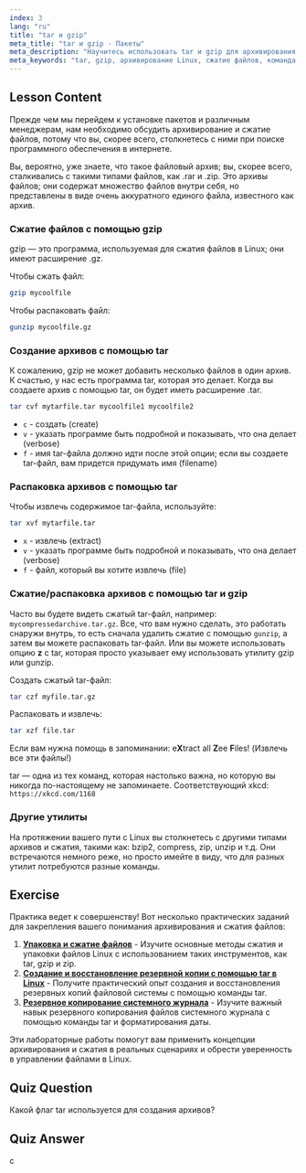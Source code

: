 ```yaml
---
index: 3
lang: "ru"
title: "tar и gzip"
meta_title: "tar и gzip - Пакеты"
meta_description: "Научитесь использовать tar и gzip для архивирования и сжатия файлов в Linux. Изучите команды для создания, извлечения и сжатия файлов. Начните с этого руководства для начинающих!"
meta_keywords: "tar, gzip, архивирование Linux, сжатие файлов, команда tar, команда gzip, учебник Linux, Linux для начинающих"
---
```


## Lesson Content

Прежде чем мы перейдем к установке пакетов и различным менеджерам, нам необходимо обсудить архивирование и сжатие файлов, потому что вы, скорее всего, столкнетесь с ними при поиске программного обеспечения в интернете.

Вы, вероятно, уже знаете, что такое файловый архив; вы, скорее всего, сталкивались с такими типами файлов, как .rar и .zip. Это архивы файлов; они содержат множество файлов внутри себя, но представлены в виде очень аккуратного единого файла, известного как архив.

### Сжатие файлов с помощью gzip

gzip — это программа, используемая для сжатия файлов в Linux; они имеют расширение .gz.

Чтобы сжать файл:

```bash
gzip mycoolfile
```

Чтобы распаковать файл:

```bash
gunzip mycoolfile.gz
```

### Создание архивов с помощью tar

К сожалению, gzip не может добавить несколько файлов в один архив. К счастью, у нас есть программа tar, которая это делает. Когда вы создаете архив с помощью tar, он будет иметь расширение .tar.

```bash
tar cvf mytarfile.tar mycoolfile1 mycoolfile2
```

- `c` - создать (create)
- `v` - указать программе быть подробной и показывать, что она делает (verbose)
- `f` - имя tar-файла должно идти после этой опции; если вы создаете tar-файл, вам придется придумать имя (filename)

### Распаковка архивов с помощью tar

Чтобы извлечь содержимое tar-файла, используйте:

```bash
tar xvf mytarfile.tar
```

- `x` - извлечь (extract)
- `v` - указать программе быть подробной и показывать, что она делает (verbose)
- `f` - файл, который вы хотите извлечь (file)

### Сжатие/распаковка архивов с помощью tar и gzip

Часто вы будете видеть сжатый tar-файл, например: `mycompressedarchive.tar.gz`. Все, что вам нужно сделать, это работать снаружи внутрь, то есть сначала удалить сжатие с помощью `gunzip`, а затем вы можете распаковать tar-файл. Или вы можете использовать опцию **z** с tar, которая просто указывает ему использовать утилиту gzip или gunzip.

Создать сжатый tar-файл:

```bash
tar czf myfile.tar.gz
```

Распаковать и извлечь:

```bash
tar xzf file.tar
```

Если вам нужна помощь в запоминании: e**X**tract all **Z**ee **F**iles! (Извлечь все эти файлы!)

tar — одна из тех команд, которая настолько важна, но которую вы никогда по-настоящему не запоминаете. Соответствующий xkcd: `https://xkcd.com/1168`

### Другие утилиты

На протяжении вашего пути с Linux вы столкнетесь с другими типами архивов и сжатия, такими как: bzip2, compress, zip, unzip и т.д. Они встречаются немного реже, но просто имейте в виду, что для разных утилит потребуются разные команды.

## Exercise

Практика ведет к совершенству! Вот несколько практических заданий для закрепления вашего понимания архивирования и сжатия файлов:

1. **[Упаковка и сжатие файлов](https://labex.io/ru/labs/linux-file-packaging-and-compression-385413)** - Изучите основные методы сжатия и упаковки файлов Linux с использованием таких инструментов, как tar, gzip и zip.
2. **[Создание и восстановление резервной копии с помощью tar в Linux](https://labex.io/ru/labs/comptia-create-and-restore-a-backup-with-tar-in-linux-590843)** - Получите практический опыт создания и восстановления резервных копий файловой системы с помощью команды tar.
3. **[Резервное копирование системного журнала](https://labex.io/ru/labs/linux-backup-system-log-17989)** - Изучите важный навык резервного копирования файлов системного журнала с помощью команды tar и форматирования даты.

Эти лабораторные работы помогут вам применить концепции архивирования и сжатия в реальных сценариях и обрести уверенность в управлении файлами в Linux.

## Quiz Question

Какой флаг tar используется для создания архивов?

## Quiz Answer

c
